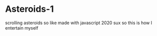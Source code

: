 # Asteroids-1
scrolling asteroids
so like
made with javascript
2020 sux so this is how I entertain myself
